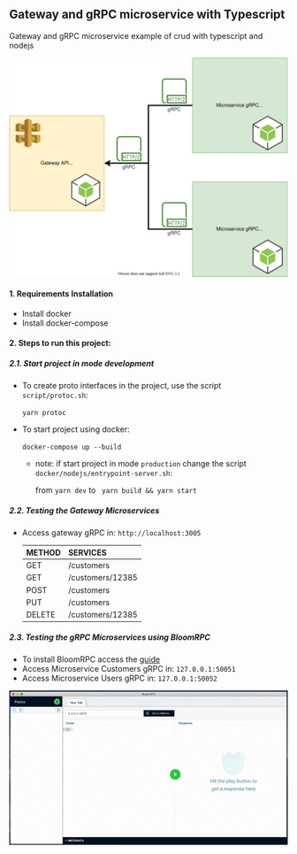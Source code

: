## Gateway and gRPC microservice with Typescript
Gateway and gRPC microservice example of crud with typescript and nodejs

<p align="center">
    <img src="architecture.svg" />
</p>

#### 1. Requirements Installation

* Install docker
* Install docker-compose

#### 2.  Steps to run this project:

##### 2.1. Start project in mode development

* To create proto interfaces in the project, use the script `script/protoc.sh`:
    
    `yarn protoc`
    
* To start project using docker:
        
    `docker-compose up --build`
        
    * note: if start project in mode `production` change the script `docker/nodejs/entrypoint-server.sh`:
        
        from `yarn dev` to ` yarn build && yarn start`
 
       
##### 2.2. Testing the Gateway Microservices

   * Access gateway gRPC in: `http://localhost:3005`
    
        | METHOD | SERVICES |
        | ---  | --- |
        | GET  | /customers |
        | GET  | /customers/12385 |
        | POST | /customers |
        | PUT  | /customers |
        | DELETE | /customers/12385 |
        
        
##### 2.3. Testing the gRPC Microservices using BloomRPC

* To install BloomRPC access the [guide](https://github.com/uw-labs/bloomrpc)
* Access Microservice Customers gRPC in: `127.0.0.1:50051`
* Access Microservice Users gRPC in: `127.0.0.1:50052`

<img src="editor-preview.gif" />
